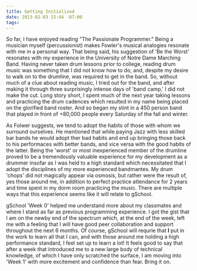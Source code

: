 ```yaml
---
title: Getting Initialized
date: 2013-02-03 15:44 -07:00
tags:
---
```


So far, I have enjoyed reading "The Passionate Programmer."  Being a musician myself (percussionist) makes Fowler's musical analogies resonate with me in a personal way.  That being said, his suggestion of 'Be the Worst' resonates with my experience in the University of Notre Dame Marching Band.  Having never taken drum lessons prior to college, reading drum music was something that I did not know how to do, and, despite my desire to walk on to the drumline, was required to get in the band.  So, without much of a clue about reading music, I tried out for the band, and after making it through three surprisingly intense days of 'band camp,' I did not make the cut.  Long story short, I spent much of the next year taking lessons and practicing the drum cadences which resulted in my name being placed on the glorified band roster.  And so began my stint in a 450 person band that played in front of +80,000 people every Saturday of the fall and winter.<p>As Folwer suggests, we tend to adopt the habits of those with whom we surround ourselves.  He mentioned that while paying Jazz with less skilled bar bands he would adopt ther bad habits and end up bringing those back to his performaces with better bands, and vice versa with the good habits of the latter. Being the 'worst' or most inexperienced member of the drumline proved to be a tremendously valuable experience for my development as a drummer insofar as I was held to a high standard which necessitated that I adopt the disciplines of my more experienced bandmantes.  My drum 'chops' did not magically appear via osmosis, but rather were the result of, yes those around me, in addition to perfect practice attendance for 2 years and time spent in my dorm room practicing the music.  There are multiple ways that this experience seems like it will relate to gSchool.</p><p>gSchool 'Week 0' helped me understand more about my classmates and where I stand as far as previous programming experience.  I got the gist that I am on the newby end of the spectrum which, at the end of the week, left me with a feeling that I will have good peer collaboration and support throughout the next 6 months.  Of course, gSchool will requrie that <strong>I</strong> put in the work to learn all that I can, and with those around me holding a high performance standard, I feel set up to learn a lot!  It feels good to say that after a week that introduced me to a new large body of technical knowledge, of which I have only scratched the surface, I am moving into 'Week 1' with more excitement and confidence than fear.  Bring it on.</p>